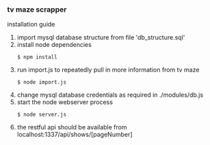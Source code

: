 ### tv maze scrapper
installation guide
1. import mysql database structure from file 'db_structure.sql'
2. install node dependencies
    ```
    $ npm install
    ```
3. run import.js to repeatedly pull in more information from tv maze
    ```
    $ node import.js
    ```
4. change mysql database credentials as required in ./modules/db.js
5. start the node webserver process
    ```
    $ node server.js
    ```
6. the restful api should be available from localhost:1337/api/shows/[pageNumber]
